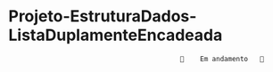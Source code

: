 # Projeto-EstruturaDados-ListaDuplamenteEncadeada
                                               🚧    Em andamento   🚧

